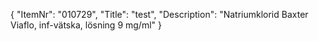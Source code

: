 {
  "ItemNr": "010729",
  "Title": "test",
  "Description": "Natriumklorid Baxter Viaflo, inf-vätska, lösning 9 mg/ml"
}